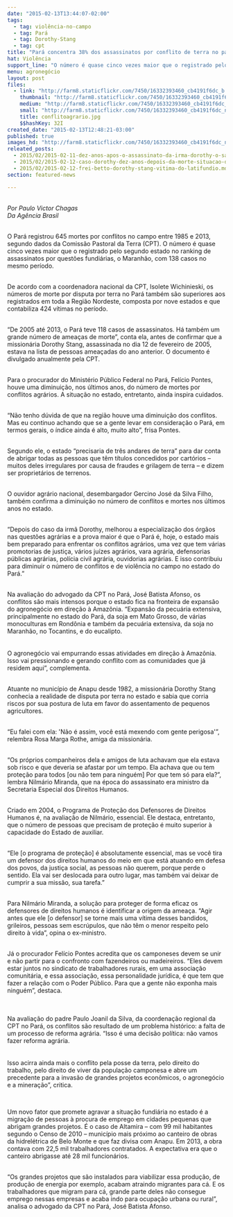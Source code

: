 ```yaml
---
date: "2015-02-13T13:44:07-02:00"
tags:
  - tag: violência-no-campo
  - tag: Pará
  - tag: Dorothy-Stang
  - tag: cpt
title: "Pará concentra 38% dos assassinatos por conflito de terra no país "
hat: Violência
support_line: "O número é quase cinco vezes maior que o registrado pelo segundo estado no ranking de assassinatos por questões fundiárias, o Maranhão."
menu: agronegócio
layout: post
files:
  - link: "http://farm8.staticflickr.com/7450/16332393460_cb4191f6dc_b.jpg"
    thumbnail: "http://farm8.staticflickr.com/7450/16332393460_cb4191f6dc_t.jpg"
    medium: "http://farm8.staticflickr.com/7450/16332393460_cb4191f6dc_z.jpg"
    small: "http://farm8.staticflickr.com/7450/16332393460_cb4191f6dc_n.jpg"
    title: conflitoagrario.jpg
    $$hashKey: 32I
created_date: "2015-02-13T12:48:21-03:00"
published: true
images_hd: "http://farm8.staticflickr.com/7450/16332393460_cb4191f6dc_n.jpg"
releated_posts:
  - 2015/02/2015-02-11-dez-anos-apos-o-assassinato-da-irma-dorothy-o-sangue-ainda-corre-na-floresta.md
  - 2015/02/2015-02-12-caso-dorothy-dez-anos-depois-da-morte-situacao-de-reus-e-exemplo-de-impunidade.md
  - 2015/02/2015-02-12-frei-betto-dorothy-stang-vitima-do-latifundio.md
section: featured-news

---
```

<p><br />
<em>Por Paulo Victor Chagas<br />
Da Ag&ecirc;ncia Brasil</em><br />
&nbsp;</p>

<p>O Par&aacute; registrou 645 mortes por conflitos no campo entre 1985 e 2013, segundo dados da Comiss&atilde;o Pastoral da Terra (CPT). O n&uacute;mero &eacute; quase cinco vezes maior que o registrado pelo segundo estado no ranking de assassinatos por quest&otilde;es fundi&aacute;rias, o Maranh&atilde;o, com 138 casos no mesmo per&iacute;odo.<br />
&nbsp;</p>

<p>De acordo com a coordenadora nacional da CPT, Isolete Wichinieski, os n&uacute;meros de morte por disputa por terra no Par&aacute; tamb&eacute;m s&atilde;o superiores aos registrados em toda a Regi&atilde;o Nordeste, composta por nove estados e que contabiliza 424 v&iacute;timas no per&iacute;odo.<br />
&nbsp;</p>

<p>&ldquo;De 2005 at&eacute; 2013, o Par&aacute; teve 118 casos de assassinatos. H&aacute; tamb&eacute;m um grande n&uacute;mero de amea&ccedil;as de morte&rdquo;, conta ela, antes de confirmar que a mission&aacute;ria Dorothy Stang, assassinada no dia 12 de fevereiro de 2005, estava na lista de pessoas amea&ccedil;adas do ano anterior. O documento &eacute; divulgado anualmente pela CPT.<br />
&nbsp;</p>

<p>Para o procurador do Minist&eacute;rio P&uacute;blico Federal no Par&aacute;, Fel&iacute;cio Pontes, houve uma diminui&ccedil;&atilde;o, nos &uacute;ltimos anos, do n&uacute;mero de mortes por conflitos agr&aacute;rios. A situa&ccedil;&atilde;o no estado, entretanto, ainda inspira cuidados.<br />
&nbsp;</p>

<p>&ldquo;N&atilde;o tenho d&uacute;vida de que na regi&atilde;o houve uma diminui&ccedil;&atilde;o dos conflitos. Mas eu continuo achando que se a gente levar em considera&ccedil;&atilde;o o Par&aacute;, em termos gerais, o &iacute;ndice ainda &eacute; alto, muito alto&rdquo;, frisa Pontes.<br />
&nbsp;</p>

<p>Segundo ele, o estado &ldquo;precisaria de tr&ecirc;s andares de terra&rdquo; para dar conta de abrigar todas as pessoas que t&ecirc;m t&iacute;tulos concedidos por cart&oacute;rios &ndash; muitos deles irregulares por causa de fraudes e grilagem de terra &ndash; e dizem ser propriet&aacute;rios de terrenos.<br />
&nbsp;</p>

<p>O ouvidor agr&aacute;rio nacional, desembargador Gercino Jos&eacute; da Silva Filho, tamb&eacute;m confirma a diminui&ccedil;&atilde;o no n&uacute;mero de conflitos e mortes nos &uacute;ltimos anos no estado.<br />
&nbsp;</p>

<p>&ldquo;Depois do caso da irm&atilde; Dorothy, melhorou a especializa&ccedil;&atilde;o dos &oacute;rg&atilde;os nas quest&otilde;es agr&aacute;rias e a prova maior &eacute; que o Par&aacute; &eacute;, hoje, o estado mais bem preparado para enfrentar os conflitos agr&aacute;rios, uma vez que tem v&aacute;rias promotorias de justi&ccedil;a, v&aacute;rios ju&iacute;zes agr&aacute;rios, vara agr&aacute;ria, defensorias p&uacute;blicas agr&aacute;rias, pol&iacute;cia civil agr&aacute;ria, ouvidorias agr&aacute;rias. E isso contribuiu para diminuir o n&uacute;mero de conflitos e de viol&ecirc;ncia no campo no estado do Par&aacute;.&rdquo;<br />
&nbsp;</p>

<p>Na avalia&ccedil;&atilde;o do advogado da CPT no Par&aacute;, Jos&eacute; Batista Afonso, os conflitos s&atilde;o mais intensos porque o estado fica na fronteira de expans&atilde;o do agroneg&oacute;cio em dire&ccedil;&atilde;o &agrave; Amaz&ocirc;nia. &ldquo;Expans&atilde;o da pecu&aacute;ria extensiva, principalmente no estado do Par&aacute;, da soja em Mato Grosso, de v&aacute;rias monoculturas em Rond&ocirc;nia e tamb&eacute;m da pecu&aacute;ria extensiva, da soja no Maranh&atilde;o, no Tocantins, e do eucalipto.<br />
<br />
<br />
O agroneg&oacute;cio vai empurrando essas atividades em dire&ccedil;&atilde;o &agrave; Amaz&ocirc;nia. Isso vai pressionando e gerando conflito com as comunidades que j&aacute; residem aqui&rdquo;, complementa.<br />
&nbsp;</p>

<p>Atuante no munic&iacute;pio de Anapu desde 1982, a mission&aacute;ria Dorothy Stang conhecia a realidade de disputa por terra no estado e sabia que corria riscos por sua postura de luta em favor do assentamento de pequenos agricultores.</p>

<p><br />
&ldquo;Eu falei com ela: &#39;N&atilde;o &eacute; assim, voc&ecirc; est&aacute; mexendo com gente perigosa&#39;&rdquo;, relembra Rosa Marga Rothe, amiga da mission&aacute;ria.</p>

<p><br />
&ldquo;Os pr&oacute;prios companheiros dela e amigos de luta achavam que ela estava sob risco e que deveria se afastar por um tempo. Ela achava que ou tem prote&ccedil;&atilde;o para todos [ou n&atilde;o tem para ningu&eacute;m] Por que tem s&oacute; para ela?&rdquo;, lembra Nilm&aacute;rio Miranda, que na &eacute;poca do assassinato era ministro da Secretaria Especial dos Direitos Humanos.</p>

<p><br />
Criado em 2004, o Programa de Prote&ccedil;&atilde;o dos Defensores de Direitos Humanos &eacute;, na avalia&ccedil;&atilde;o de Nilm&aacute;rio, essencial. Ele destaca, entretanto, que o n&uacute;mero de pessoas que precisam de prote&ccedil;&atilde;o &eacute; muito superior &agrave; capacidade do Estado de auxiliar.</p>

<p><br />
&ldquo;Ele [o programa de prote&ccedil;&atilde;o] &eacute; absolutamente essencial, mas se voc&ecirc; tira um defensor dos direitos humanos do meio em que est&aacute; atuando em defesa dos povos, da justi&ccedil;a social, as pessoas n&atilde;o querem, porque perde o sentido. Ela vai ser deslocada para outro lugar, mas tamb&eacute;m vai deixar de cumprir a sua miss&atilde;o, sua tarefa.&rdquo;</p>

<p><br />
Para Nilm&aacute;rio Miranda, a solu&ccedil;&atilde;o para proteger de forma eficaz os defensores de direitos humanos &eacute; identificar a origem da amea&ccedil;a. &ldquo;Agir antes que ele [o defensor] se torne mais uma v&iacute;tima desses bandidos, grileiros, pessoas sem escr&uacute;pulos, que n&atilde;o t&ecirc;m o menor respeito pelo direito &agrave; vida&rdquo;, opina o ex-ministro.</p>

<p><br />
J&aacute; o procurador Fel&iacute;cio Pontes acredita que os camponeses devem se unir e n&atilde;o partir para o confronto com fazendeiros ou madeireiros. &ldquo;Eles devem estar juntos no sindicato de trabalhadores rurais, em uma associa&ccedil;&atilde;o comunit&aacute;ria, e essa associa&ccedil;&atilde;o, essa personalidade jur&iacute;dica, &eacute; que tem que fazer a rela&ccedil;&atilde;o com o Poder P&uacute;blico. Para que a gente n&atilde;o exponha mais ningu&eacute;m&rdquo;, destaca.</p>

<p><br />
<br />
Na avalia&ccedil;&atilde;o do padre Paulo Joanil da Silva, da coordena&ccedil;&atilde;o regional da CPT no Par&aacute;, os conflitos s&atilde;o resultado de um problema hist&oacute;rico: a falta de um processo de reforma agr&aacute;ria. &ldquo;Isso &eacute; uma decis&atilde;o pol&iacute;tica: n&atilde;o vamos fazer reforma agr&aacute;ria.<br />
<br />
<br />
Isso acirra ainda mais o conflito pela posse da terra, pelo direito do trabalho, pelo direito de viver da popula&ccedil;&atilde;o camponesa e abre um precedente para a invas&atilde;o de grandes projetos econ&ocirc;micos, o agroneg&oacute;cio e a minera&ccedil;&atilde;o&rdquo;, critica.</p>

<p>&nbsp;</p>

<p>Um novo fator que promete agravar a situa&ccedil;&atilde;o fundi&aacute;ria no estado &eacute; a migra&ccedil;&atilde;o de pessoas &agrave; procura de emprego em cidades pequenas que abrigam grandes projetos. &Eacute; o caso de Altamira &ndash; com 99 mil habitantes segundo o Censo de 2010 &ndash; munic&iacute;pio mais pr&oacute;ximo ao canteiro de obras da hidrel&eacute;trica de Belo Monte e que faz divisa com Anapu. Em 2013, a obra contava com 22,5 mil trabalhadores contratados. A expectativa era que o canteiro abrigasse at&eacute; 28 mil funcion&aacute;rios.</p>

<p><br />
&ldquo;Os grandes projetos que s&atilde;o instalados para viabilizar essa produ&ccedil;&atilde;o, de produ&ccedil;&atilde;o de energia por exemplo, acabam atraindo migrantes para c&aacute;. E os trabalhadores que migram para c&aacute;, grande parte deles n&atilde;o consegue emprego nessas empresas e acaba indo para ocupa&ccedil;&atilde;o urbana ou rural&rdquo;, analisa o advogado da CPT no Par&aacute;, Jos&eacute; Batista Afonso.</p>
